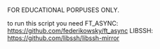 FOR EDUCATIONAL PORPUSES ONLY.

to run this script you need
FT_ASYNC: https://github.com/federikowsky/ft_async 
LIBSSH: https://github.com/libssh/libssh-mirror
